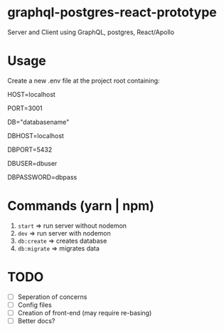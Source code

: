 # graphql-postgres-react-prototype
Server and Client using GraphQL, postgres, React/Apollo


# Usage
Create a new .env file at the project root containing: 

HOST=localhost

PORT=3001

DB="databasename"

DBHOST=localhost

DBPORT=5432

DBUSER=dbuser

DBPASSWORD=dbpass

# Commands (yarn | npm)

1. `start` => run server without nodemon
2. `dev` => run server with nodemon
3. `db:create` => creates database
4. `db:migrate` => migrates data


# TODO
- [ ] Seperation of concerns
- [ ] Config files
- [ ] Creation of front-end (may require re-basing)
- [ ] Better docs?
